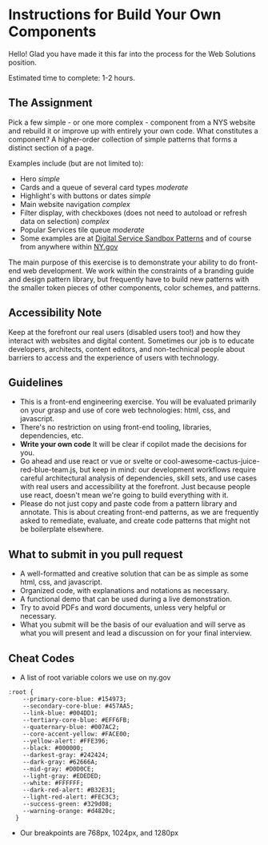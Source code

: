 # Instructions for Build Your Own Components
Hello! Glad you have made it this far into the process for the Web Solutions position.

Estimated time to complete: 1-2 hours. 

## The Assignment
Pick a few simple - or one more complex - component from a NYS website and rebuild it or improve up with entirely your own code. What constitutes a component? A higher-order collection of simple patterns that forms a distinct section of a page. 

Examples include (but are not limited to):
- Hero *simple*
- Cards and a queue of several card types *moderate*
- Highlight's with buttons or dates *simple*
- Main website navigation *complex*
- Filter display, with checkboxes (does not need to autoload or refresh data on selection) *complex*
- Popular Services tile queue *moderate*
- Some examples are at [Digital Service Sandbox Patterns](https://nys-digital-service.netlify.app/components/) and of course from anywhere within [NY.gov](https://ny.gov)

The main purpose of this exercise is to demonstrate your ability to do front-end web development. We work within the constraints of a branding guide and design pattern library, but frequently have to build new patterns with the smaller token pieces of other components, color schemes, and patterns.

## Accessibility Note
Keep at the forefront our real users (disabled users too!) and how they interact with websites and digital content. Sometimes our job is to educate developers, architects, content editors, and non-technical people about barriers to access and the experience of users with technology. 

## Guidelines
- This is a front-end engineering exercise. You will be evaluated primarily on your grasp and use of core web technologies: html, css, and javascript. 
- There's no restriction on using front-end tooling, libraries, dependencies, etc. 
- **Write your own code** It will be clear if copilot made the decisions for you.
- Go ahead and use react or vue or svelte or cool-awesome-cactus-juice-red-blue-team.js, but keep in mind: our development workflows require careful architectural analysis of dependencies, skill sets, and use cases with real users and accessibility at the forefront. Just because people use react, doesn't mean we're going to build everything with it. 
- Please do not just copy and paste code from a pattern library and annotate. This is about creating front-end patterns, as we are frequently asked to remediate, evaluate, and create code patterns that might not be boilerplate elsewhere. 

## What to submit in you pull request
- A well-formatted and creative solution that can be as simple as some html, css, and javascript. 
- Organized code, with explanations and notations as necessary.
- A functional demo that can be used during a live demonstration.
- Try to avoid PDFs and word documents, unless very helpful or necessary. 
- What you submit will be the basis of our evaluation and will serve as what you will present and lead a discussion on for your final interview.

## Cheat Codes
- A list of root variable colors we use on ny.gov
```
:root {
    --primary-core-blue: #154973;
    --secondary-core-blue: #457AA5;
    --link-blue: #004DD1;
    --tertiary-core-blue: #EFF6FB;
    --quaternary-blue: #007AC2;
    --core-accent-yellow: #FACE00;
    --yellow-alert: #FFE396;
    --black: #000000;
    --darkest-gray: #242424;
    --dark-gray: #62666A;
    --mid-gray: #D0D0CE;
    --light-gray: #EDEDED;
    --white: #FFFFFF;
    --dark-red-alert: #B32E31;
    --light-red-alert: #FEC3C3;
    --success-green: #329d08;
    --warning-orange: #d4820c;
  }
```

- Our breakpoints are 768px, 1024px, and 1280px 
